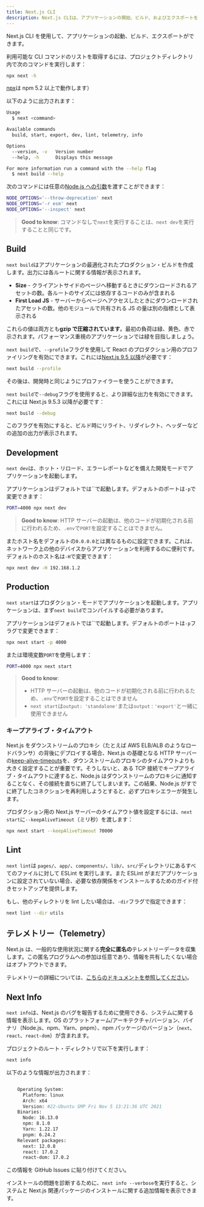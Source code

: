 ```yaml
---
title: Next.js CLI
description: Next.js CLIは、アプリケーションの開始、ビルド、およびエクスポートを行うことができる便利なツールです。詳細については、こちらをご覧ください。
---
```


Next.js CLI を使用して、アプリケーションの起動、ビルド、エクスポートができます。

利用可能な CLI コマンドのリストを取得するには、プロジェクトディレクトリ内で次のコマンドを実行します：

```bash title="Terminal"
npx next -h
```

[npx](https://medium.com/@maybekatz/introducing-npx-an-npm-package-runner-55f7d4bd282b)は npm 5.2 以上で動作します）

以下のように出力されます：

```bash title="Ternmial"
Usage
  $ next <command>

Available commands
  build, start, export, dev, lint, telemetry, info

Options
  --version, -v   Version number
  --help, -h      Displays this message

For more information run a command with the --help flag
  $ next build --help
```

次のコマンドには任意の[Node.js への引数](https://nodejs.org/api/cli.html#cli_node_options_options)を渡すことができます：

```bash title="Terminal"
NODE_OPTIONS='--throw-deprecation' next
NODE_OPTIONS='-r esm' next
NODE_OPTIONS='--inspect' next
```

> **Good to know**: コマンドなしで`next`を実行することは、`next dev`を実行することと同じです。

## Build

`next build`はアプリケーションの最適化されたプロダクション・ビルドを作成します。出力には各ルートに関する情報が表示されます。

- **Size** - クライアントサイドのページへ移動するときにダウンロードされるアセットの数。各ルートのサイズには依存するコードのみが含まれる
- **First Load JS** - サーバーからページへアクセスしたときにダウンロードされたアセットの数。他のモジュールで共有される JS の量は別の指標として表示される

これらの値は両方とも**gzip で圧縮されています**。最初の負荷は緑、黄色、赤で示されます。パフォーマンス重視のアプリケーションでは緑を目指しましょう。

`next build`で、`--profile`フラグを使用して React のプロダクション用のプロファイリングを有効にできます。これには[Next.js 9.5 以降](https://nextjs.org/blog/next-9-5)が必要です：

```bash title="Ternminal"
next build --profile
```

その後は、開発時と同じようにプロファイラーを使うことができます。

`next build`で`--debug`フラグを使用すると、より詳細な出力を有効にできます。これには Next.js 9.5.3 以降が必要です：

```bash title="Ternminal"
next build --debug
```

このフラグを有効にすると、ビルド時にリライト、リダイレクト、ヘッダーなどの追加の出力が表示されます。

## Development

`next dev`は、ホット・リロード、エラーレポートなどを備えた開発モードでアプリケーションを起動します。

アプリケーションはデフォルトでは``で起動します。デフォルトのポートは`-p`で変更できます：

```bash title="Terminal"
PORT=4000 npx next dev
```

> **Good to know**: HTTP サーバーの起動は、他のコードが初期化される前に行われるため、`.env`で`PORT`を設定することはできません。

またホスト名をデフォルトの`0.0.0.0`とは異なるものに設定できます。これは、ネットワーク上の他のデバイスからアプリケーションを利用するのに便利です。デフォルトのホスト名は`-H`で変更できます：

```bash title="Terminal"
npx next dev -H 192.168.1.2
```

## Production

`next start`はプロダクション・モードでアプリケーションを起動します。アプリケーションは、まず`next build`でコンパイルする必要があります。

アプリケーションはデフォルトでは``で起動します。デフォルトのポートは`-p`フラグで変更できます：

```bash title="Terminal"
npx next start -p 4000
```

または環境変数`PORT`を使用します：

```bash title="Terminal"
PORT=4000 npx next start
```

> **Good to know**:
>
> - HTTP サーバーの起動は、他のコードが初期化される前に行われるため、`.env`で`PORT`を設定することはできません
> - `next start`は`output: 'standalone'`または`output：'export'`と一緒に使用できません

### キープアライブ・タイムアウト

<!-- textlint-disable -->

Next.js をダウンストリームのプロキシ（たとえば AWS ELB/ALB のようなロードバランサ）の背後にデプロイする場合、Next.js の基礎となる HTTP サーバーの[keep-alive-timeouts](https://nodejs.org/api/http.html#http_server_keepalivetimeout)を、ダウンストリームのプロキシのタイムアウトよりも大きく設定することが重要です。そうしないと、ある TCP 接続でキープアライブ・タイムアウトに達すると、Node.js はダウンストリームのプロキシに通知することなく、その接続を直ちに終了してしまいます。この結果、Node.js がすでに終了したコネクションを再利用しようとすると、必ずプロキシエラーが発生します。

<!-- textlint-enable -->

プロダクション用の Next.js サーバーのタイムアウト値を設定するには、`next start`に`--keepAliveTimeout`（ミリ秒）を渡します：

```bash title="Terminal"
npx next start --keepAliveTimeout 70000
```

## Lint

`next lint`は `pages/`、`app/`、`components/`、`lib/`、`src/`ディレクトリにあるすべてのファイルに対して ESLint を実行します。また ESLint がまだアプリケーションに設定されていない場合、必要な依存関係をインストールするためのガイド付きセットアップを提供します。

もし、他のディレクトリを lint したい場合は、`-dir`フラグで指定できます：

```bash title="Terminal"
next lint --dir utils
```

## テレメトリー（Telemetry）

Next.js は、一般的な使用状況に関する**完全に匿名の**テレメトリーデータを収集します。この匿名プログラムへの参加は任意であり、情報を共有したくない場合はオプトアウトできます。

テレメトリーの詳細については、[こちらのドキュメントを参照してください](https://nextjs.org/telemetry/)。

## Next Info

`next info`は、Next.js のバグを報告するために使用できる、システムに関する情報を表示します。OS のプラットフォーム/アーキテクチャ/バージョン、バイナリ（Node.js、npm、Yarn、pnpm）、npm パッケージのバージョン（`next`、`react`、`react-dom`）が含まれます。

プロジェクトのルート・ディレクトリで以下を実行します：

```bash title="Terminal"
next info
```

以下のような情報が出力されます：

```bash title="Terminal"

    Operating System:
      Platform: linux
      Arch: x64
      Version: #22-Ubuntu SMP Fri Nov 5 13:21:36 UTC 2021
    Binaries:
      Node: 16.13.0
      npm: 8.1.0
      Yarn: 1.22.17
      pnpm: 6.24.2
    Relevant packages:
      next: 12.0.8
      react: 17.0.2
      react-dom: 17.0.2
```

この情報を GitHub Issues に貼り付けてください。

インストールの問題を診断するために、`next info --verbose`を実行すると、システムと Next.js 関連パッケージのインストールに関する追加情報を表示できます。
